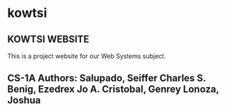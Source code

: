 # kowtsi
KOWTSI WEBSITE
-------------------
This is a project website for our Web Systems subject.

CS-1A
Authors:
Salupado, Seiffer Charles S.
Benig, Ezedrex Jo A.
Cristobal, Genrey
Lonoza, Joshua
-------------------

